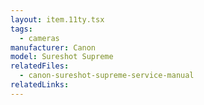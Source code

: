 ```yaml
---
layout: item.11ty.tsx
tags:
  - cameras
manufacturer: Canon
model: Sureshot Supreme
relatedFiles:
  - canon-sureshot-supreme-service-manual
relatedLinks:
---
```

